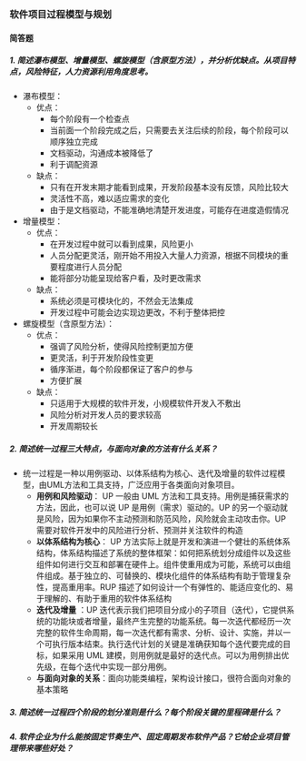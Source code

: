 
### 软件项目过程模型与规划

#### 简答题

##### 1. 简述瀑布模型、增量模型、螺旋模型（含原型方法），并分析优缺点。从项目特点，风险特征，人力资源利用角度思考。

- 瀑布模型：
  - 优点：
    - 每个阶段有一个检查点
    - 当前面一个阶段完成之后，只需要去关注后续的阶段，每个阶段可以顺序独立完成
    - 文档驱动，沟通成本被降低了
    - 利于调配资源
  - 缺点：
    - 只有在开发末期才能看到成果，开发阶段基本没有反馈，风险比较大
    - 灵活性不高，难以适应需求的变化
    - 由于是文档驱动，不能准确地清楚开发进度，可能存在进度造假情况
- 增量模型：
  - 优点：
    - 在开发过程中就可以看到成果，风险更小
    - 人员分配更灵活，刚开始不用投入大量人力资源，根据不同模块的重要程度进行人员分配
    - 能将部分功能呈现给客户看，及时更改需求
  - 缺点：
    - 系统必须是可模块化的，不然会无法集成
    - 开发过程中可能会边实现边更改，不利于整体把控
- 螺旋模型（含原型方法）：
  - 优点：
    - 强调了风险分析，使得风险控制更加方便
    - 更灵活，利于开发阶段性变更
    - 循序渐进，每个阶段都保证了客户的参与
    - 方便扩展
  - 缺点：
    - 只适用于大规模的软件开发，小规模软件开发入不敷出
    - 风险分析对开发人员的要求较高
    - 开发周期较长

##### 2. 简述统一过程三大特点，与面向对象的方法有什么关系？

- 统一过程是一种以用例驱动、以体系结构为核心、迭代及增量的软件过程模型，由UML方法和工具支持，广泛应用于各类面向对象项目。
  - **用例和风险驱动**： UP 一般由 UML 方法和工具支持。用例是捕获需求的方法，因此，也可以说 UP 是用例（需求）驱动的。UP 的另一个驱动就是风险，因为如果你不主动预测和防范风险，风险就会主动攻击你。UP 需要对软件开发中的风险进行分析、预测并关注软件的构造
  - **以体系结构为核心**： UP 方法实际上就是开发和演进一个健壮的系统体系结构，体系结构描述了系统的整体框架：如何把系统划分成组件以及这些组件如何进行交互和部署在硬件上。组件使重用成为可能，系统可以由组件组成。基于独立的、可替换的、模块化组件的体系结构有助于管理复杂性，提高重用率。RUP 描述了如何设计一个有弹性的、能适应变化的、易于理解的、有助于重用的软件体系结构
  - **迭代及增量** ：UP 迭代表示我们把项目分成小的子项目（迭代），它提供系统的功能块或者增量，最终产生完整的功能系统。每一次迭代都经历一次完整的软件生命周期，每一次迭代都有需求、分析、设计、实施，并以一个可执行版本结束。执行迭代计划的关键是准确获知每个迭代要完成的目标，如果采用 UML 建模，则用例就是最好的迭代点。可以为用例排出优先级，在每个迭代中实现一部分用例。
  - **与面向对象的关系**：面向功能类编程，架构设计接口，很符合面向对象的基本策略

##### 3. 简述统一过程四个阶段的划分准则是什么？每个阶段关键的里程碑是什么？

##### 4. 软件企业为什么能按固定节奏生产、固定周期发布软件产品？它给企业项目管理带来哪些好处？
